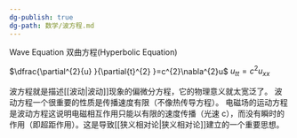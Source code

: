 ```yaml
---
dg-publish: true
dg-path: 数学/波方程.md
---
```

Wave Equation
双曲方程(Hyperbolic Equation)

$\dfrac{\partial^{2}{u} }{\partial{t}^{2} }=c^{2}\nabla^{2}u$
$u_{tt}=c^{2}u_{xx}$


波方程就是描述[[波动\|波动]]现象的偏微分方程，它的物理意义就太宽泛了。
波动方程一个很重要的性质是传播速度有限（不像热传导方程）。
电磁场的运动方程是波动方程这说明电磁相互作用只能以有限的速度传播（光速 c），而没有瞬时的作用（即超距作用）。这是导致[[狭义相对论\|狭义相对论]]建立的一个重要思想。

